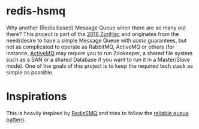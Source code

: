 # redis-hsmq

Why another (Redis based) Message Queue when there are so many out there? This project is part of the [2018 ZuriHac](https://2018.zurihac.info/) and originates from the need/desire to have a simple Message Queue with _some_ guarantees, but not as complicated to operate as RabbitMQ, ActiveMQ or others (for instance, [ActiveMQ](http://activemq.apache.org/masterslave.html) may require you to run Zookeeper, a shared file system such as a SAN or a shared Database if you want to run it in a Master/Slave mode). One of the goals of this project is to keep the required tech stack as simple as possible.

# Inspirations

This is heavily inspired by [RedisSMQ](https://github.com/weyoss/redis-smq) and tries to follow the [reliable queue pattern](https://redis.io/commands/rpoplpush).
